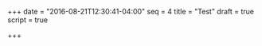 +++
date = "2016-08-21T12:30:41-04:00"
seq = 4
title = "Test"
draft = true
script = true

+++

<svg id="thing" class='block'></svg>
